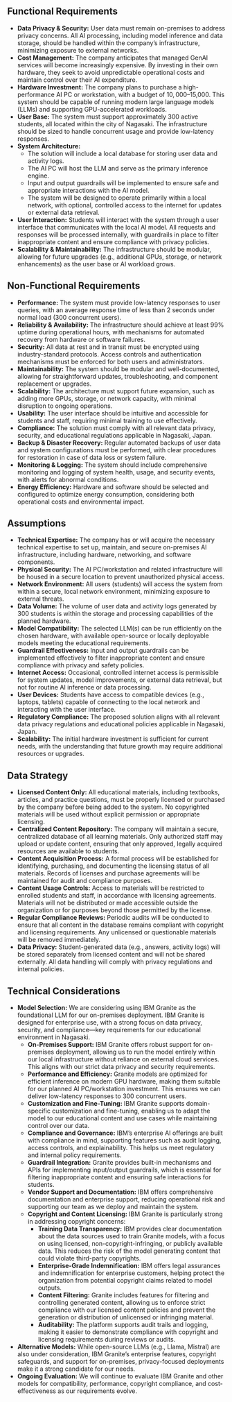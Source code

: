 ## Functional Requirements
- **Data Privacy & Security:** User data must remain on-premises to address privacy concerns. All AI processing, including model inference and data storage, should be handled within the company’s infrastructure, minimizing exposure to external networks.
- **Cost Management:** The company anticipates that managed GenAI services will become increasingly expensive. By investing in their own hardware, they seek to avoid unpredictable operational costs and maintain control over their AI expenditure.
- **Hardware Investment:** The company plans to purchase a high-performance AI PC or workstation, with a budget of $10,000–$15,000. This system should be capable of running modern large language models (LLMs) and supporting GPU-accelerated workloads.
- **User Base:** The system must support approximately 300 active students, all located within the city of Nagasaki. The infrastructure should be sized to handle concurrent usage and provide low-latency responses.
- **System Architecture:** 
    - The solution will include a local database for storing user data and activity logs.
    - The AI PC will host the LLM and serve as the primary inference engine.
    - Input and output guardrails will be implemented to ensure safe and appropriate interactions with the AI model.
    - The system will be designed to operate primarily within a local network, with optional, controlled access to the internet for updates or external data retrieval.
- **User Interaction:** Students will interact with the system through a user interface that communicates with the local AI model. All requests and responses will be processed internally, with guardrails in place to filter inappropriate content and ensure compliance with privacy policies.
- **Scalability & Maintainability:** The infrastructure should be modular, allowing for future upgrades (e.g., additional GPUs, storage, or network enhancements) as the user base or AI workload grows.

## Non-Functional Requirements
- **Performance:** The system must provide low-latency responses to user queries, with an average response time of less than 2 seconds under normal load (300 concurrent users).
- **Reliability & Availability:** The infrastructure should achieve at least 99% uptime during operational hours, with mechanisms for automated recovery from hardware or software failures.
- **Security:** All data at rest and in transit must be encrypted using industry-standard protocols. Access controls and authentication mechanisms must be enforced for both users and administrators.
- **Maintainability:** The system should be modular and well-documented, allowing for straightforward updates, troubleshooting, and component replacement or upgrades.
- **Scalability:** The architecture must support future expansion, such as adding more GPUs, storage, or network capacity, with minimal disruption to ongoing operations.
- **Usability:** The user interface should be intuitive and accessible for students and staff, requiring minimal training to use effectively.
- **Compliance:** The solution must comply with all relevant data privacy, security, and educational regulations applicable in Nagasaki, Japan.
- **Backup & Disaster Recovery:** Regular automated backups of user data and system configurations must be performed, with clear procedures for restoration in case of data loss or system failure.
- **Monitoring & Logging:** The system should include comprehensive monitoring and logging of system health, usage, and security events, with alerts for abnormal conditions.
- **Energy Efficiency:** Hardware and software should be selected and configured to optimize energy consumption, considering both operational costs and environmental impact.

## Assumptions
- **Technical Expertise:** The company has or will acquire the necessary technical expertise to set up, maintain, and secure on-premises AI infrastructure, including hardware, networking, and software components.
- **Physical Security:** The AI PC/workstation and related infrastructure will be housed in a secure location to prevent unauthorized physical access.
- **Network Environment:** All users (students) will access the system from within a secure, local network environment, minimizing exposure to external threats.
- **Data Volume:** The volume of user data and activity logs generated by 300 students is within the storage and processing capabilities of the planned hardware.
- **Model Compatibility:** The selected LLM(s) can be run efficiently on the chosen hardware, with available open-source or locally deployable models meeting the educational requirements.
- **Guardrail Effectiveness:** Input and output guardrails can be implemented effectively to filter inappropriate content and ensure compliance with privacy and safety policies.
- **Internet Access:** Occasional, controlled internet access is permissible for system updates, model improvements, or external data retrieval, but not for routine AI inference or data processing.
- **User Devices:** Students have access to compatible devices (e.g., laptops, tablets) capable of connecting to the local network and interacting with the user interface.
- **Regulatory Compliance:** The proposed solution aligns with all relevant data privacy regulations and educational policies applicable in Nagasaki, Japan.
- **Scalability:** The initial hardware investment is sufficient for current needs, with the understanding that future growth may require additional resources or upgrades.

## Data Strategy
- **Licensed Content Only:** All educational materials, including textbooks, articles, and practice questions, must be properly licensed or purchased by the company before being added to the system. No copyrighted materials will be used without explicit permission or appropriate licensing.
- **Centralized Content Repository:** The company will maintain a secure, centralized database of all learning materials. Only authorized staff may upload or update content, ensuring that only approved, legally acquired resources are available to students.
- **Content Acquisition Process:** A formal process will be established for identifying, purchasing, and documenting the licensing status of all materials. Records of licenses and purchase agreements will be maintained for audit and compliance purposes.
- **Content Usage Controls:** Access to materials will be restricted to enrolled students and staff, in accordance with licensing agreements. Materials will not be distributed or made accessible outside the organization or for purposes beyond those permitted by the license.
- **Regular Compliance Reviews:** Periodic audits will be conducted to ensure that all content in the database remains compliant with copyright and licensing requirements. Any unlicensed or questionable materials will be removed immediately.
- **Data Privacy:** Student-generated data (e.g., answers, activity logs) will be stored separately from licensed content and will not be shared externally. All data handling will comply with privacy regulations and internal policies.

## Technical Considerations
- **Model Selection:** We are considering using IBM Granite as the foundational LLM for our on-premises deployment. IBM Granite is designed for enterprise use, with a strong focus on data privacy, security, and compliance—key requirements for our educational environment in Nagasaki.
    - **On-Premises Support:** IBM Granite offers robust support for on-premises deployment, allowing us to run the model entirely within our local infrastructure without reliance on external cloud services. This aligns with our strict data privacy and security requirements.
    - **Performance and Efficiency:** Granite models are optimized for efficient inference on modern GPU hardware, making them suitable for our planned AI PC/workstation investment. This ensures we can deliver low-latency responses to 300 concurrent users.
    - **Customization and Fine-Tuning:** IBM Granite supports domain-specific customization and fine-tuning, enabling us to adapt the model to our educational content and use cases while maintaining control over our data.
    - **Compliance and Governance:** IBM’s enterprise AI offerings are built with compliance in mind, supporting features such as audit logging, access controls, and explainability. This helps us meet regulatory and internal policy requirements.
    - **Guardrail Integration:** Granite provides built-in mechanisms and APIs for implementing input/output guardrails, which is essential for filtering inappropriate content and ensuring safe interactions for students.
    - **Vendor Support and Documentation:** IBM offers comprehensive documentation and enterprise support, reducing operational risk and supporting our team as we deploy and maintain the system.
    - **Copyright and Content Licensing:** IBM Granite is particularly strong in addressing copyright concerns:
        - **Training Data Transparency:** IBM provides clear documentation about the data sources used to train Granite models, with a focus on using licensed, non-copyright-infringing, or publicly available data. This reduces the risk of the model generating content that could violate third-party copyrights.
        - **Enterprise-Grade Indemnification:** IBM offers legal assurances and indemnification for enterprise customers, helping protect the organization from potential copyright claims related to model outputs.
        - **Content Filtering:** Granite includes features for filtering and controlling generated content, allowing us to enforce strict compliance with our licensed content policies and prevent the generation or distribution of unlicensed or infringing material.
        - **Auditability:** The platform supports audit trails and logging, making it easier to demonstrate compliance with copyright and licensing requirements during reviews or audits.
- **Alternative Models:** While open-source LLMs (e.g., Llama, Mistral) are also under consideration, IBM Granite’s enterprise features, copyright safeguards, and support for on-premises, privacy-focused deployments make it a strong candidate for our needs.
- **Ongoing Evaluation:** We will continue to evaluate IBM Granite and other models for compatibility, performance, copyright compliance, and cost-effectiveness as our requirements evolve.

